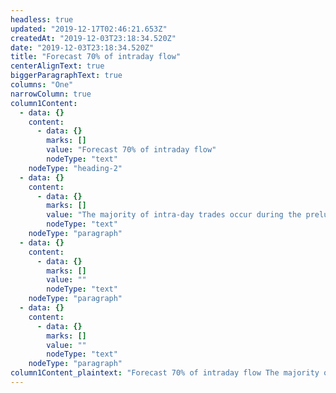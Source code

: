 ```yaml
---
headless: true
updated: "2019-12-17T02:46:21.653Z"
createdAt: "2019-12-03T23:18:34.520Z"
date: "2019-12-03T23:18:34.520Z"
title: "Forecast 70% of intraday flow"
centerAlignText: true
biggerParagraphText: true
columns: "One"
narrowColumn: true
column1Content:
  - data: {}
    content:
      - data: {}
        marks: []
        value: "Forecast 70% of intraday flow"
        nodeType: "text"
    nodeType: "heading-2"
  - data: {}
    content:
      - data: {}
        marks: []
        value: "The majority of intra-day trades occur during the prelude to a quote price change. Signum’s accurate prediction of imminent quote price changes - Quote Fuse - allows execution strategies to reliably target pools of available liquidity."
        nodeType: "text"
    nodeType: "paragraph"
  - data: {}
    content:
      - data: {}
        marks: []
        value: ""
        nodeType: "text"
    nodeType: "paragraph"
  - data: {}
    content:
      - data: {}
        marks: []
        value: ""
        nodeType: "text"
    nodeType: "paragraph"
column1Content_plaintext: "Forecast 70% of intraday flow The majority of intra-day trades occur during the prelude to a quote price change. Signum’s accurate prediction of imminent quote price changes - Quote Fuse - allows execution strategies to reliably target pools of available liquidity. "
---
```

